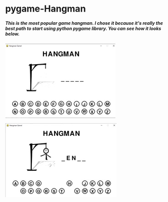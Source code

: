 # pygame-Hangman

##### This is the most popular game hangman. I chose it because it's really the best path to start using python pygame library. You can see how it looks below.

![](https://raw.githubusercontent.com/Umut-Deniz1/pygame-hangman/main/screenshots/ss_2.jpeg)

![](https://raw.githubusercontent.com/Umut-Deniz1/pygame-hangman/main/screenshots/ss_1.jpeg)
